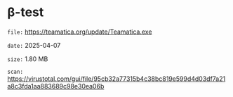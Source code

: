 β-test
=============

`file:` https://teamatica.org/update/Teamatica.exe

`date:` 2025-04-07

`size:` 1.80 MB

`scan:` https://virustotal.com/gui/file/95cb32a77315b4c38bc819e599d4d03df7a21a8c3fda1aa883689c98e30ea06b